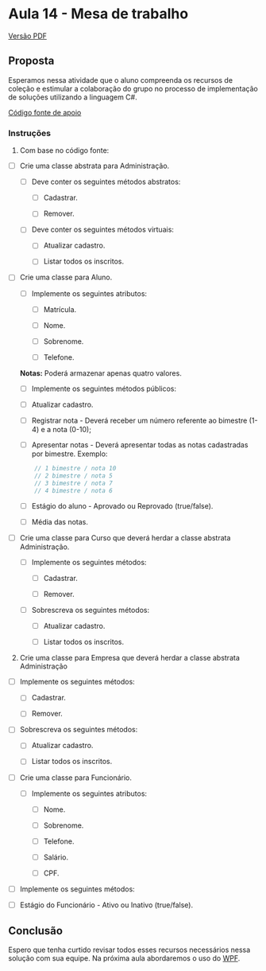 # Aula 14 - Mesa de trabalho

[Versão PDF](https://docs.google.com/document/d/1gna5yDeWieFfJMfE6xc2LJn1J9UcloBKNy-pe8yB-lE/edit?usp=sharing)

## Proposta 

Esperamos nessa atividade que o aluno compreenda os recursos de coleção e estimular a colaboração do grupo no processo de implementação de soluções utilizando a linguagem C#.

[Código fonte de apoio](https://drive.google.com/file/d/10qsg8yURoCSYXmQf3cb-T-OiG9tDKppJ)

### Instruções

1. Com base no código fonte:

- [ ] Crie uma classe abstrata para Administração.

    - [ ] Deve conter os seguintes métodos abstratos:

        - [ ] Cadastrar.

        - [ ] Remover.

    - [ ] Deve conter os seguintes métodos virtuais:

        - [ ] Atualizar cadastro.

        - [ ] Listar todos os inscritos.

- [ ] Crie uma classe para Aluno.

    - [ ] Implemente os seguintes atributos:

        - [ ] Matrícula.

        - [ ] Nome.

        - [ ] Sobrenome.

        - [ ] Telefone.

    **Notas:** Poderá armazenar apenas quatro valores.

    - [ ] Implemente os seguintes métodos públicos:

    - [ ] Atualizar cadastro.

    - [ ] Registrar nota - Deverá receber um número referente ao bimestre (1-4) e a nota (0-10);

    - [ ] Apresentar notas - Deverá apresentar todas as notas cadastradas por bimestre. Exemplo: 

    ```cs
        // 1 bimestre / nota 10
        // 2 bimestre / nota 5
        // 3 bimestre / nota 7
        // 4 bimestre / nota 6
    ```

    - [ ] Estágio do aluno - Aprovado ou Reprovado (true/false).

    - [ ] Média das notas.

- [ ] Crie uma classe para Curso que deverá herdar a classe abstrata Administração.

    - [ ] Implemente os seguintes métodos:

        - [ ] Cadastrar.

        - [ ] Remover.

    - [ ] Sobrescreva os seguintes métodos:

        - [ ] Atualizar cadastro.

        - [ ] Listar todos os inscritos.

2. Crie uma classe para Empresa que deverá herdar a classe abstrata Administração   

- [ ] Implemente os seguintes métodos:

    - [ ] Cadastrar.

    - [ ] Remover.

- [ ] Sobrescreva os seguintes métodos:

    - [ ] Atualizar cadastro.

    - [ ] Listar todos os inscritos.

- [ ] Crie uma classe para Funcionário.

    - [ ] Implemente os seguintes atributos:

        - [ ] Nome.

        - [ ] Sobrenome.

        - [ ] Telefone.

        - [ ] Salário.

        - [ ] CPF.

- [ ] Implemente os seguintes métodos:

- [ ] Estágio do Funcionário - Ativo ou Inativo (true/false).

## Conclusão

Espero que tenha curtido revisar todos esses recursos necessários nessa solução com sua equipe. Na próxima aula abordaremos o uso do [WPF](https://docs.microsoft.com/pt-br/dotnet/desktop/wpf/overview/?view=netdesktop-6.0). 
